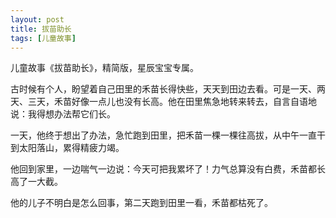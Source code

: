 ```yaml
---
layout: post
title: 拔苗助长
tags: [儿童故事]
---
```


儿童故事《拔苗助长》，精简版，星辰宝宝专属。

<!--more-->

古时候有个人，盼望着自己田里的禾苗长得快些，天天到田边去看。可是一天、两天、三天，禾苗好像一点儿也没有长高。他在田里焦急地转来转去，自言自语地说：我得想办法帮它们长。

一天，他终于想出了办法，急忙跑到田里，把禾苗一棵一棵往高拔，从中午一直干到太阳落山，累得精疲力竭。

他回到家里，一边喘气一边说：今天可把我累坏了！力气总算没有白费，禾苗都长高了一大截。

他的儿子不明白是怎么回事，第二天跑到田里一看，禾苗都枯死了。
